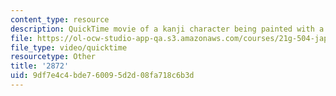 ```yaml
---
content_type: resource
description: QuickTime movie of a kanji character being painted with a brush.
file: https://ol-ocw-studio-app-qa.s3.amazonaws.com/courses/21g-504-japanese-iv-spring-2009/9df7e4c4bde760095d2d08fa718c6b3d_2872.mov
file_type: video/quicktime
resourcetype: Other
title: '2872'
uid: 9df7e4c4-bde7-6009-5d2d-08fa718c6b3d
---
```

